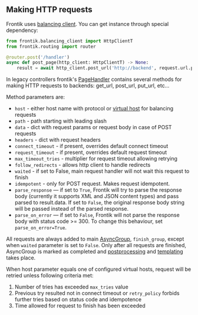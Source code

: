 ## Making HTTP requests

Frontik uses [balancing client](https://github.com/hhru/balancing-http-client). You can get instance through special dependency:

```python
from frontik.balancing_client import HttpClientT
from frontik.routing import router

@router.post('/handler')
async def post_page(http_client: HttpClientT) -> None:
    result = await http_client.post_url('http://backend', request.url.path, fail_fast=True)
```

In legacy controllers frontik's [PageHandler](/frontik/handler.py) contains several methods for making HTTP requests to backends:
get_url, post_url, put_url, etc...

Method parameters are:
* `host` - either host name with protocol or [virtual host](/docs/http-balancing.md) for balancing requests
* `path` - path starting with leading slash
* `data` - dict with request params or request body in case of POST requests
* `headers` - dict with request headers
* `connect_timeout` - if present, overrides default connect timeout
* `request_timeout` - if present, overrides default request timeout
* `max_timeout_tries` - multiplier for request timeout allowing retrying 
* `follow_redirects` - allows http client to handle redirects
* `waited` - if set to False, main request handler will not wait this request to finish
* `idempotent` - only for POST request. Makes request idempotent.
* `parse_response` — if set to `True`, Frontik will try to parse the response body
(currently it supports XML and JSON content types) and pass parsed to result.data. If set to `False`, 
the original response body string will be passed instead of the parsed response.
* `parse_on_error` — if set to `False`, Frontik will not parse the response body with status code >= 300. 
To change this behaviour, set `parse_on_error=True`.


All requests are always added to main [AsyncGroup](/frontik/futures.py), `finish_group`,
except when `waited` parameter is set to `False`. Only after all requests
are finished, AsyncGroup is marked as completed and [postprocessing](/docs/postprocessing.md)
and [templating](/docs/producers.md) takes place.

When host parameter equals one of configured virtual hosts, request will be retried unless following criteria met:
1) Number of tries has exceeded `max_tries` value
2) Previous try resulted not in connect timeout or `retry_policy` forbids further tries based on status code and idempotence 
3) Time allowed for request to finish has been exceeded
